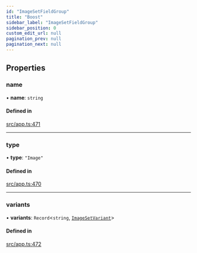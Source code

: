 ```yaml
---
id: "ImageSetFieldGroup"
title: "Boost"
sidebar_label: "ImageSetFieldGroup"
sidebar_position: 0
custom_edit_url: null
pagination_prev: null
pagination_next: null
---
```


## Properties

### name

• **name**: `string`

#### Defined in

[src/app.ts:471](https://github.com/yolmio/boost/blob/b239488/src/app.ts#L471)

___

### type

• **type**: ``"Image"``

#### Defined in

[src/app.ts:470](https://github.com/yolmio/boost/blob/b239488/src/app.ts#L470)

___

### variants

• **variants**: `Record`<`string`, [`ImageSetVariant`](ImageSetVariant.md)\>

#### Defined in

[src/app.ts:472](https://github.com/yolmio/boost/blob/b239488/src/app.ts#L472)
